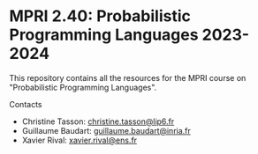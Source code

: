 # MPRI 2.40: Probabilistic Programming Languages 2023-2024

This repository contains all the resources for the MPRI course on "Probabilistic Programming Languages".

Contacts
- Christine Tasson: christine.tasson@lip6.fr 
- Guillaume Baudart: guillaume.baudart@inria.fr
- Xavier Rival: xavier.rival@ens.fr
